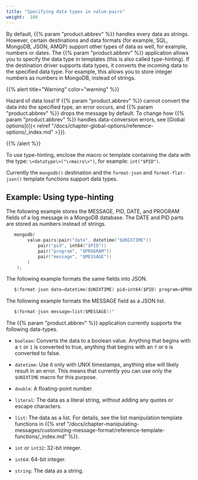 ```yaml
---
title: "Specifying data types in value-pairs"
weight:  100
---
```

<!-- DISCLAIMER: This file is based on the syslog-ng Open Source Edition documentation https://github.com/balabit/syslog-ng-ose-guides/commit/2f4a52ee61d1ea9ad27cb4f3168b95408fddfdf2 and is used under the terms of The syslog-ng Open Source Edition Documentation License. The file has been modified by Axoflow. -->

By default, {{% param "product.abbrev" %}} handles every data as strings. However, certain destinations and data formats (for example, SQL, MongoDB, JSON, AMQP) support other types of data as well, for example, numbers or dates. The {{% param "product.abbrev" %}} application allows you to specify the data type in templates (this is also called type-hinting). If the destination driver supports data types, it converts the incoming data to the specified data type. For example, this allows you to store integer numbers as numbers in MongoDB, instead of strings.

{{% alert title="Warning" color="warning" %}}

Hazard of data loss\! If {{% param "product.abbrev" %}} cannot convert the data into the specified type, an error occurs, and {{% param "product.abbrev" %}} drops the message by default. To change how {{% param "product.abbrev" %}} handles data-conversion errors, see [Global options]({{< relref "/docs/chapter-global-options/reference-options/_index.md" >}}).

{{% /alert %}}

To use type-hinting, enclose the macro or template containing the data with the type: `\<datatype\>("\<macro\>")`, for example: `int("$PID")`.

Currently the `mongodb()` destination and the `format-json` and `format-flat-json()` template functions support data types.


## Example: Using type-hinting

The following example stores the MESSAGE, PID, DATE, and PROGRAM fields of a log message in a MongoDB database. The DATE and PID parts are stored as numbers instead of strings.

```c
   mongodb(
        value-pairs(pair("date", datetime("$UNIXTIME"))
            pair("pid", int64("$PID"))
            pair("program", "$PROGRAM"))
            pair("message", "$MESSAGE"))
        )
    );
```

The following example formats the same fields into JSON.

```c
   $(format-json date=datetime($UNIXTIME) pid=int64($PID) program=$PROGRAM message=$MESSAGE)
```

The following example formats the MESSAGE field as a JSON list.

```c
   $(format-json message=list($MESSAGE))"
```


The {{% param "product.abbrev" %}} application currently supports the following data-types.

  - `boolean`: Converts the data to a boolean value. Anything that begins with a `t` or `1` is converted to true, anything that begins with an `f` or `0` is converted to false.

  - `datetime`: Use it only with UNIX timestamps, anything else will likely result in an error. This means that currently you can use only the `$UNIXTIME` macro for this purpose.

  - `double`: A floating-point number.

  - `literal`: The data as a literal string, without adding any quotes or escape characters.

  - `list`: The data as a list. For details, see the list manipulation template functions in {{% xref "/docs/chapter-manipulating-messages/customizing-message-format/reference-template-functions/_index.md" %}}.

  - `int` or `int32`: 32-bit integer.

  - `int64`: 64-bit integer.

  - `string`: The data as a string.
